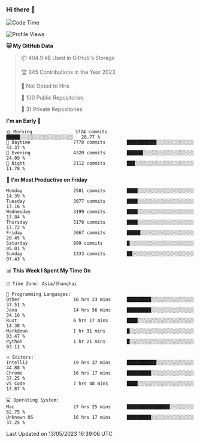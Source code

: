### Hi there 👋

<!--
**qbosen/qbosen** is a ✨ _special_ ✨ repository because its `README.md` (this file) appears on your GitHub profile.

Here are some ideas to get you started:

- 🔭 I’m currently working on ...
- 🌱 I’m currently learning ...
- 👯 I’m looking to collaborate on ...
- 🤔 I’m looking for help with ...
- 💬 Ask me about ...
- 📫 How to reach me: ...
- 😄 Pronouns: ...
- ⚡ Fun fact: ...
-->

<!--START_SECTION:waka-->
![Code Time](http://img.shields.io/badge/Code%20Time-2%2C009%20hrs%2044%20mins-blue)

![Profile Views](http://img.shields.io/badge/Profile%20Views-0-blue)

**🐱 My GitHub Data** 

> 📦 404.9 kB Used in GitHub's Storage 
 > 
> 🏆 345 Contributions in the Year 2023
 > 
> 🚫 Not Opted to Hire
 > 
> 📜 100 Public Repositories 
 > 
> 🔑 31 Private Repositories 
 > 
**I'm an Early 🐤** 

```text
🌞 Morning                3724 commits        █████░░░░░░░░░░░░░░░░░░░░   20.77 % 
🌆 Daytime                7778 commits        ███████████░░░░░░░░░░░░░░   43.37 % 
🌃 Evening                4320 commits        ██████░░░░░░░░░░░░░░░░░░░   24.09 % 
🌙 Night                  2112 commits        ███░░░░░░░░░░░░░░░░░░░░░░   11.78 % 
```
📅 **I'm Most Productive on Friday** 

```text
Monday                   2581 commits        ████░░░░░░░░░░░░░░░░░░░░░   14.39 % 
Tuesday                  3077 commits        ████░░░░░░░░░░░░░░░░░░░░░   17.16 % 
Wednesday                3199 commits        ████░░░░░░░░░░░░░░░░░░░░░   17.84 % 
Thursday                 3178 commits        ████░░░░░░░░░░░░░░░░░░░░░   17.72 % 
Friday                   3667 commits        █████░░░░░░░░░░░░░░░░░░░░   20.45 % 
Saturday                 899 commits         █░░░░░░░░░░░░░░░░░░░░░░░░   05.01 % 
Sunday                   1333 commits        ██░░░░░░░░░░░░░░░░░░░░░░░   07.43 % 
```


📊 **This Week I Spent My Time On** 

```text
🕑︎ Time Zone: Asia/Shanghai

💬 Programming Languages: 
Other                    16 hrs 23 mins      █████████░░░░░░░░░░░░░░░░   37.51 % 
Java                     14 hrs 56 mins      █████████░░░░░░░░░░░░░░░░   34.16 % 
Rust                     6 hrs 17 mins       ████░░░░░░░░░░░░░░░░░░░░░   14.38 % 
Markdown                 1 hr 31 mins        █░░░░░░░░░░░░░░░░░░░░░░░░   03.47 % 
Python                   1 hr 21 mins        █░░░░░░░░░░░░░░░░░░░░░░░░   03.11 % 

🔥 Editors: 
IntelliJ                 19 hrs 37 mins      ███████████░░░░░░░░░░░░░░   44.88 % 
Chrome                   16 hrs 17 mins      █████████░░░░░░░░░░░░░░░░   37.25 % 
VS Code                  7 hrs 48 mins       ████░░░░░░░░░░░░░░░░░░░░░   17.87 % 

💻 Operating System: 
Mac                      27 hrs 25 mins      ████████████████░░░░░░░░░   62.75 % 
Unknown OS               16 hrs 17 mins      █████████░░░░░░░░░░░░░░░░   37.25 % 
```


 Last Updated on 13/05/2023 16:39:06 UTC
<!--END_SECTION:waka-->
